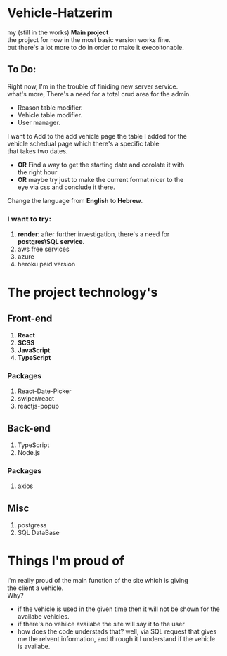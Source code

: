 # Vehicle-Hatzerim

my (still in the works) **Main project**  
the project for now in the most basic version works fine.  
but there's a lot more to do in order to make it execoitonable.

## To Do:

Right now, I'm in the trouble of finiding new server service.  
what's more, There's a need for a total crud area for the admin.

- Reason table modifier.
- Vehicle table modifier.
- User manager.

I want to Add to the add vehicle page the table I added for the  
vehicle schedual page which there's a specific table  
that takes two dates.

- **OR** Find a way to get the starting date and corolate it with  
  the right hour
- **OR** maybe try just to make the current format nicer to the  
  eye via css and conclude it there.

Change the language from **English** to **Hebrew**.

### I want to try:

1. **render**: after further investigation, there's a need for  
   **postgres\SQL service.**
2. aws free services
3. azure
4. heroku paid version

#

# The project technology's

## Front-end

1. **React**
2. **SCSS**
3. **JavaScript**
4. **TypeScript**

### Packages

1. React-Date-Picker
2. swiper/react
3. reactjs-popup

## Back-end

1. TypeScript
2. Node.js

### Packages

1. axios

## Misc

1. postgress
2. SQL DataBase

#

# Things I'm proud of

I'm really proud of the main function of the site which is giving  
the client a vehicle.  
Why?

- if the vehicle is used in the given time then it will not be shown for the  
  availabe vehicles.
- if there's no vehilce availabe the site will say it to the user
- how does the code understads that? well, via SQL request that gives  
  me the relvent information, and through it I understand if the vehicle  
  is availabe.
